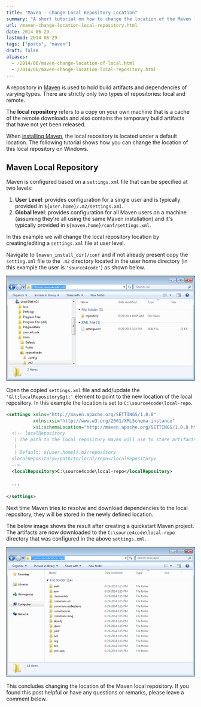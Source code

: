 ```yaml
---
title: "Maven - Change Local Repository Location"
summary: "A short tutorial on how to change the location of the Maven local repository."
url: /maven-change-location-local-repository.html
date: 2014-06-29
lastmod: 2014-06-29
tags: ["posts", "maven"]
draft: false
aliases:
  - /2014/06/maven-change-location-of-local.html
  - /2014/06/maven-change-location-local-repository.html
---
```


A repository in [Maven](https://maven.apache.org/) is used to hold build artifacts and dependencies of varying types. There are strictly only two types of repositories: local and remote.

The **local repository** refers to a copy on your own machine that is a cache of the remote downloads and also contains the temporary build artifacts that have not yet been released.

When [installing Maven](/maven-download-install-apache-maven-3-2-windows.html), the local repository is located under a default location. The following tutorial shows how you can change the location of this local repository on Windows.

## Maven Local Repository

Maven is configured based on a `settings.xml` file that can be specified at two levels:

1. **User Level**: provides configuration for a single user and is typically provided in `${user.home}/.m2/settings.xml`.
2. **Global level**: provides configuration for all Maven users on a machine (assuming they're all using the same Maven installation) and it's typically provided in `${maven.home}/conf/settings.xml`.

In this example we will change the local repository location by creating/editing a `settings.xml` file at user level.

Navigate to `[maven_install_dir]/conf` and if not already present copy the `setting.xml` file to the `.m2` directory located in the user home directory (in this example the user is `'source4code'`) as shown below.

![maven copy settings xml](maven-copy-settings-xml.png)

Open the copied `settings.xml` file and add/update the `'&lt;localRepository&gt;'` element to point to the new location of the local repository. In this example the location is set to `C:\source4code\local-repo`.

``` xml
<settings xmlns="http://maven.apache.org/SETTINGS/1.0.0" 
          xmlns:xsi="http://www.w3.org/2001/XMLSchema-instance" 
          xsi:schemaLocation="http://maven.apache.org/SETTINGS/1.0.0 http://maven.apache.org/xsd/settings-1.0.0.xsd">
  <!-- localRepository
   | The path to the local repository maven will use to store artifacts.
   |
   | Default: ${user.home}/.m2/repository
  <localRepository>/path/to/local/repo</localRepository>
  -->
  <localRepository>C:\source4code\local-repo</localRepository>

  ...
  
</settings>
```

Next time Maven tries to resolve and download dependencies to the local repository, they will be stored in the newly defined location.

The below image shows the result after creating a quickstart Maven project. The artifacts are now downloaded to the `C:\source4code\local-repo` directory that was configured in the above `settings.xml`.

![maven new local repository](maven-new-local-repository.png)

This concludes changing the location of the Maven local repository. If you found this post helpful or have any questions or remarks, please leave a comment below.
